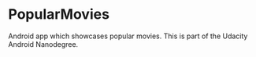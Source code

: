 # PopularMovies
Android app which showcases popular movies. This is part of the Udacity Android Nanodegree.
